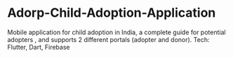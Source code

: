 # Adorp-Child-Adoption-Application
Mobile application for child adoption in India, a complete guide for potential adopters , and supports 2 different portals (adopter and donor). Tech: Flutter, Dart, Firebase
